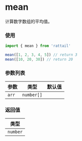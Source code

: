 # mean

计算数字数组的平均值。

### 使用

```ts
import { mean } from 'rattail'

mean([1, 2, 3, 4, 5]) // return 3
mean([10, 20, 30]) // return 20
```

### 参数列表

| 参数  |    类型    | 默认值 |
| ----- | :--------: | -----: |
| `arr` | `number[]` |        |

### 返回值

|   类型   |
| :------: |
| `number` |
